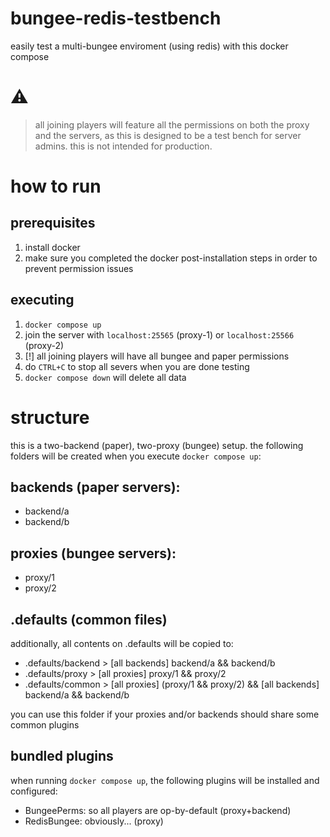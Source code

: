 # bungee-redis-testbench
easily test a multi-bungee enviroment (using redis) with this docker compose

# ⚠️
> all joining players will feature all the permissions on both the proxy and the servers, as this is designed to be a test bench for server admins. this is not intended for production.

# how to run
## prerequisites
1. install docker
2. make sure you completed the docker post-installation steps in order to prevent permission issues

## executing
1. ``docker compose up``
2. join the server with ``localhost:25565`` (proxy-1) or ``localhost:25566`` (proxy-2)
3. [!] all joining players will have all bungee and paper permissions
4. do ``CTRL+C`` to stop all severs when you are done testing
5. ``docker compose down`` will delete all data

# structure
this is a two-backend (paper), two-proxy (bungee) setup. the following folders will be created when you execute ``docker compose up``:
## backends (paper servers):
- backend/a
- backend/b
## proxies (bungee servers):
- proxy/1
- proxy/2
## .defaults (common files)
additionally, all contents on .defaults will be copied to:
- .defaults/backend > [all backends] backend/a && backend/b
- .defaults/proxy > [all proxies] proxy/1 && proxy/2
- .defaults/common > [all proxies] (proxy/1 && proxy/2) && [all backends] backend/a && backend/b

you can use this folder if your proxies and/or backends should share some common plugins
## bundled plugins
when running ``docker compose up``, the following plugins will be installed and configured:
- BungeePerms: so all players are op-by-default (proxy+backend)
- RedisBungee: obviously... (proxy)
